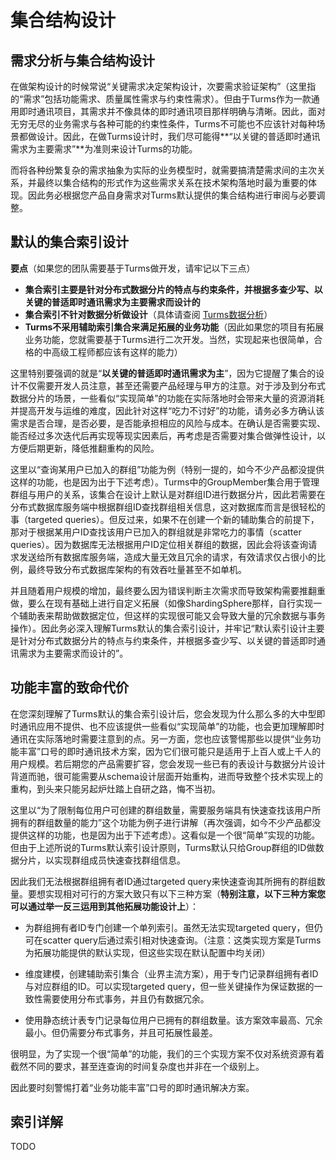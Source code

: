 # 集合结构设计

## 需求分析与集合结构设计

在做架构设计的时候常说“关键需求决定架构设计，次要需求验证架构”（这里指的“需求”包括功能需求、质量属性需求与约束性需求）。但由于Turms作为一款通用即时通讯项目，其需求并不像具体的即时通讯项目那样明确与清晰。因此，面对无穷无尽的业务需求与各种可能的约束性条件，Turms不可能也不应该针对每种场景都做设计。因此，在做Turms设计时，我们尽可能得**“以关键的普适即时通讯需求为主要需求”**为准则来设计Turms的功能。

而将各种纷繁复杂的需求抽象为实际的业务模型时，就需要搞清楚需求间的主次关系，并最终以集合结构的形式作为这些需求关系在技术架构落地时最为重要的体现。因此务必根据您产品自身需求对Turms默认提供的集合结构进行审阅与必要调整。

## 默认的集合索引设计

**要点**（如果您的团队需要基于Turms做开发，请牢记以下三点）

* **集合索引主要是针对分布式数据分片的特点与约束条件，并根据多查少写、以关键的普适即时通讯需求为主要需求而设计的**
* **集合索引不针对数据分析做设计**（具体请查阅 [Turms数据分析](https://turms-im.github.io/docs/for-developers/data-analytics.html)）
* **Turms不采用辅助索引集合来满足拓展的业务功能**（因此如果您的项目有拓展业务功能，您就需要基于Turms进行二次开发。当然，实现起来也很简单，合格的中高级工程师都应该有这样的能力）

这里特别要强调的就是“**以关键的普适即时通讯需求为主**”，因为它提醒了集合的设计不仅需要开发人员注意，甚至还需要产品经理与甲方的注意。对于涉及到分布式数据分片的场景，一些看似“实现简单”的功能在实际落地时会带来大量的资源消耗并提高开发与运维的难度，因此针对这样“吃力不讨好”的功能，请务必多方确认该需求是否合理，是否必要，是否能承担相应的风险与成本。在确认是否需要实现、能否经过多次迭代后再实现等现实因素后，再考虑是否需要对集合做弹性设计，以方便后期更新，降低推翻重构的风险。

这里以“查询某用户已加入的群组”功能为例（特别一提的，如今不少产品都没提供这样的功能，也是因为出于下述考虑）。Turms中的GroupMember集合用于管理群组与用户的关系，该集合在设计上默认是对群组ID进行数据分片，因此若需要在分布式数据库服务端中根据群组ID查找群组相关信息，这对数据库而言是很轻松的事（targeted queries）。但反过来，如果不在创建一个新的辅助集合的前提下，那对于根据某用户ID查找该用户已加入的群组就是非常吃力的事情（scatter queries）。因为数据库无法根据用户ID定位相关群组的数据，因此会将该查询请求发送给所有数据库服务端，造成大量无效且冗余的请求，有效请求仅占很小的比例，最终导致分布式数据库架构的有效吞吐量甚至不如单机。

并且随着用户规模的增加，最终要么因为错误判断主次需求而导致架构需要推翻重做，要么在现有基础上进行自定义拓展（如像ShardingSphere那样，自行实现一个辅助表来帮助做数据定位，但这样的实现很可能又会导致大量的冗余数据与事务操作）。因此务必深入理解Turms默认的集合索引设计，并牢记“默认索引设计主要是针对分布式数据分片的特点与约束条件，并根据多查少写、以关键的普适即时通讯需求为主要需求而设计的”。

## 功能丰富的致命代价

在您深刻理解了Turms默认的集合索引设计后，您会发现为什么那么多的大中型即时通讯应用不提供、也不应该提供一些看似“实现简单”的功能，也会更加理解即时通讯在实际落地时需要注意到的点。另一方面，您也应该警惕那些以提供“业务功能丰富”口号的即时通讯技术方案，因为它们很可能只是适用于上百人或上千人的用户规模。若后期您的产品需要扩容，您会发现一些已有的表设计与数据分片设计背道而驰，很可能需要从schema设计层面开始重构，进而导致整个技术实现上的重构，到头来只能另起炉灶踏上自研之路，悔不当初。

这里以“为了限制每位用户可创建的群组数量，需要服务端具有快速查找该用户所拥有的群组数量的能力”这个功能为例子进行讲解（再次强调，如今不少产品都没提供这样的功能，也是因为出于下述考虑）。这看似是一个很“简单”实现的功能。但由于上述所说的Turms默认索引设计原则，Turms默认只给Group群组的ID做数据分片，以实现群组成员快速查找群组信息。

因此我们无法根据群组拥有者ID通过targeted query来快速查询其所拥有的群组数量。要想实现相对可行的方案大致只有以下三种方案（**特别注意，以下三种方案您可以通过举一反三运用到其他拓展功能设计上**）：

* 为群组拥有者ID专门创建一个单列索引。虽然无法实现targeted query，但仍可在scatter query后通过索引相对快速查询。（注意：这类实现方案是Turms为拓展功能提供的默认实现，但这些实现在默认配置中均关闭）

* 维度建模，创建辅助索引集合（业界主流方案），用于专门记录群组拥有者ID与对应群组的ID。可以实现targeted query，但一些关键操作为保证数据的一致性需要使用分布式事务，并且仍有数据冗余。

* 使用静态统计表专门记录每位用户已拥有的群组数量。该方案效率最高、冗余最小。但仍需要分布式事务，并且可拓展性最差。

很明显，为了实现一个很“简单”的功能，我们的三个实现方案不仅对系统资源有着截然不同的要求，甚至连查询的时间复杂度也并非在一个级别上。

因此要时刻警惕打着“业务功能丰富”口号的即时通讯解决方案。

## 索引详解

TODO
